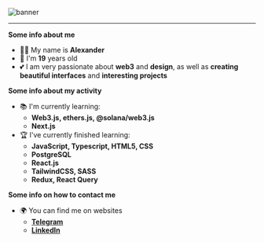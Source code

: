 ![banner](https://github.com/0xzay/0xzay/assets/127613678/d01e5e06-49bf-4864-b564-ac8b5e329d2f)

***

<strong>Some info about me</strong>
<p>

- 🙋‍♂️ My name is **Alexander**
- 🎂 I'm **19** years old
- 💕 I am very passionate about **web3** and **design**, as well as **creating beautiful interfaces** and **interesting projects**
  
</p>

<strong>Some info about my activity</strong>
<p>
  
- 📚 I'm currently learning:
  - **Web3.js, ethers.js, @solana/web3.js**
  - **Next.js**
- 🏆 I've currently finished learning:
   - **JavaScript, Typescript, HTML5, CSS**
   - **PostgreSQL**
   - **React.js**
   - **TailwindCSS, SASS**
   - **Redux, React Query**
  
</p></details>

<strong>Some info on how to contact me</strong>
<p>
  
- 🌍 You can find me on websites
  - **[Telegram](https://t.me/xzay0)**
  - **[LinkedIn](https://linkedin.com/in/hecudev)**
  
</p></details>
